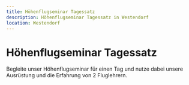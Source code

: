 ```yaml
---
title: Höhenflugseminar Tagessatz
description: Höhenflugseminar Tagessatz in Westendorf
location: Westendorf
---
```


# Höhenflugseminar Tagessatz

Begleite unser Höhenflugseminar für einen Tag und nutze dabei unsere Ausrüstung und die Erfahrung von 2 Fluglehrern.
